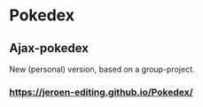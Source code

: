 # Pokedex
## Ajax-pokedex

New (personal) version, based on a group-project.

### https://jeroen-editing.github.io/Pokedex/
